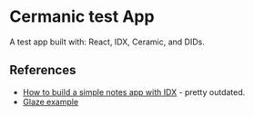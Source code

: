 # Cermanic test App

A test app built with: React, IDX, Ceramic, and DIDs.

## References
- [How to build a simple notes app with IDX](https://blog.ceramic.network/how-to-build-a-simple-notes-app-with-idx/) - pretty outdated.
- [Glaze example](https://developers.ceramic.network/tools/glaze/example/)
